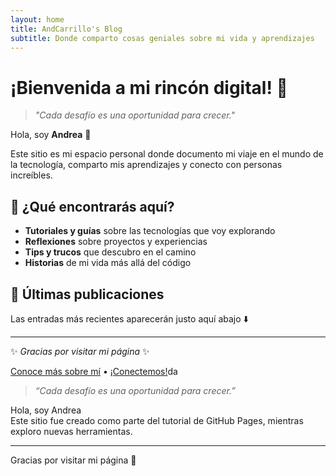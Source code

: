 ```yaml
---
layout: home
title: AndCarrillo's Blog
subtitle: Donde comparto cosas geniales sobre mi vida y aprendizajes
---
```


# ¡Bienvenida a mi rincón digital! 🌟

> *"Cada desafío es una oportunidad para crecer."*

Hola, soy **Andrea** 👋  

Este sitio es mi espacio personal donde documento mi viaje en el mundo de la tecnología, comparto mis aprendizajes y conecto con personas increíbles.

## 🚀 ¿Qué encontrarás aquí?

- **Tutoriales y guías** sobre las tecnologías que voy explorando
- **Reflexiones** sobre proyectos y experiencias
- **Tips y trucos** que descubro en el camino
- **Historias** de mi vida más allá del código

## 📝 Últimas publicaciones

Las entradas más recientes aparecerán justo aquí abajo ⬇️

---

✨ *Gracias por visitar mi página* ✨

[Conoce más sobre mí](/aboutme) • [¡Conectemos!](/contact)da

> _“Cada desafío es una oportunidad para crecer.”_

Hola, soy Andrea  
Este sitio fue creado como parte del tutorial de GitHub Pages, mientras exploro nuevas herramientas.

---

Gracias por visitar mi página 🙌
